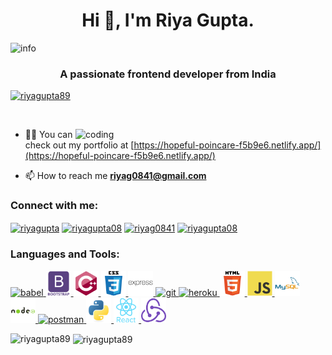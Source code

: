 <h1 align="center">Hi 👋, I'm Riya Gupta.</h1>
<img src="https://user-images.githubusercontent.com/72425181/120600848-dd185600-c466-11eb-8843-f58196914f59.png" alt="info" />
<h3 align="center">A passionate frontend developer from India</h3>

<p align="left"> <a href="https://github.com/ryo-ma/github-profile-trophy"><img src="https://github-profile-trophy.vercel.app/?username=riyagupta89" alt="riyagupta89" /></a> </p>

<p align="left"> <a href="https://twitter.com/" target="blank"><img src="https://img.shields.io/twitter/follow/?logo=twitter&style=for-the-badge" alt="" /></a> </p>

  <img src="https://media1.tenor.com/images/ba6d7d37fa1e4ca966ac7328bf43b96c/tenor.gif?itemid=18657810"  width="400" align="right" alt="coding" />


- 👨‍💻 You can check out my portfolio at [https://hopeful-poincare-f5b9e6.netlify.app/](https://hopeful-poincare-f5b9e6.netlify.app/)

- 📫 How to reach me **riyag0841@gmail.com**

<h3 align="left">Connect with me:</h3>
<p align="left">
<a href="https://www.linkedin.com/in/riya-gupta-2a63391b4/" target="blank"><img align="center" src="https://uxwing.com/wp-content/themes/uxwing/download/10-brands-and-social-media/linkedin-color.png" alt="riyagupta" height="30" width="40" /></a>
<a href="https://www.codechef.com/users/riyagupta08" target="blank"><img align="center" src="https://cdn.jsdelivr.net/npm/simple-icons@3.1.0/icons/codechef.svg" alt="riyagupta08" height="30" width="40" /></a>
<a href="https://www.hackerrank.com/riyag0841" target="blank"><img align="center" src="https://cdn.jsdelivr.net/npm/simple-icons@3.0.1/icons/hackerrank.svg" alt="riyag0841" height="30" width="40" /></a>
<a href="https://codeforces.com/profile/riyagupta08" target="blank"><img align="center" src="https://cdn.jsdelivr.net/npm/simple-icons@3.0.1/icons/codeforces.svg" alt="riyagupta08" height="30" width="40" /></a>


</p>

<h3 align="left">Languages and Tools:</h3>
<p align="left"> <a href="https://babeljs.io/" target="_blank"> <img src="https://www.vectorlogo.zone/logos/babeljs/babeljs-icon.svg" alt="babel" width="40" height="40"/> </a> <a href="https://getbootstrap.com" target="_blank"> <img src="https://raw.githubusercontent.com/devicons/devicon/master/icons/bootstrap/bootstrap-plain-wordmark.svg" alt="bootstrap" width="40" height="40"/> </a> <a href="https://www.w3schools.com/cpp/" target="_blank"> <img src="https://raw.githubusercontent.com/devicons/devicon/master/icons/cplusplus/cplusplus-original.svg" alt="cplusplus" width="40" height="40"/> </a> <a href="https://www.w3schools.com/css/" target="_blank"> <img src="https://raw.githubusercontent.com/devicons/devicon/master/icons/css3/css3-original-wordmark.svg" alt="css3" width="40" height="40"/> </a> <a href="https://expressjs.com" target="_blank"> <img src="https://raw.githubusercontent.com/devicons/devicon/master/icons/express/express-original-wordmark.svg" alt="express" width="40" height="40"/> </a> <a href="https://git-scm.com/" target="_blank"> <img src="https://www.vectorlogo.zone/logos/git-scm/git-scm-icon.svg" alt="git" width="40" height="40"/> </a> <a href="https://heroku.com" target="_blank"> <img src="https://www.vectorlogo.zone/logos/heroku/heroku-icon.svg" alt="heroku" width="40" height="40"/> </a> <a href="https://www.w3.org/html/" target="_blank"> <img src="https://raw.githubusercontent.com/devicons/devicon/master/icons/html5/html5-original-wordmark.svg" alt="html5" width="40" height="40"/> </a> <a href="https://developer.mozilla.org/en-US/docs/Web/JavaScript" target="_blank"> <img src="https://raw.githubusercontent.com/devicons/devicon/master/icons/javascript/javascript-original.svg" alt="javascript" width="40" height="40"/> </a> <a href="https://www.mysql.com/" target="_blank"> <img src="https://raw.githubusercontent.com/devicons/devicon/master/icons/mysql/mysql-original-wordmark.svg" alt="mysql" width="40" height="40"/> </a> <a href="https://nodejs.org" target="_blank"> <img src="https://raw.githubusercontent.com/devicons/devicon/master/icons/nodejs/nodejs-original-wordmark.svg" alt="nodejs" width="40" height="40"/> </a> <a href="https://postman.com" target="_blank"> <img src="https://www.vectorlogo.zone/logos/getpostman/getpostman-icon.svg" alt="postman" width="40" height="40"/> </a> <a href="https://www.python.org" target="_blank"> <img src="https://raw.githubusercontent.com/devicons/devicon/master/icons/python/python-original.svg" alt="python" width="40" height="40"/> </a> <a href="https://reactjs.org/" target="_blank"> <img src="https://raw.githubusercontent.com/devicons/devicon/master/icons/react/react-original-wordmark.svg" alt="react" width="40" height="40"/> </a> <a href="https://redux.js.org" target="_blank"> <img src="https://raw.githubusercontent.com/devicons/devicon/master/icons/redux/redux-original.svg" alt="redux" width="40" height="40"/> </a> </p>

<p><img align="left" src="https://github-readme-stats.vercel.app/api/top-langs?username=riyagupta89&show_icons=true&locale=en&layout=compact" alt="riyagupta89" /></p>

<p>&nbsp;<img align="center" src="https://github-readme-stats.vercel.app/api?username=riyagupta89&show_icons=true&locale=en" alt="riyagupta89" /></p>
<!-- 
<p><img align="center" src="https://github-readme-streak-stats.herokuapp.com/?user=riyagupta89&" alt="riyagupta89" /></p> -->

<!--
**RiyaGupta89/riyagupta89** is a ✨ _special_ ✨ repository because its `README.md` (this file) appears on your GitHub profile.

Here are some ideas to get you started:

-->

